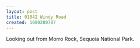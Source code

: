 ```yaml
---
layout: post
title: 01042 Windy Road
created: 1080280707
---
```

Looking out from Morro Rock, Sequoia National Park.
